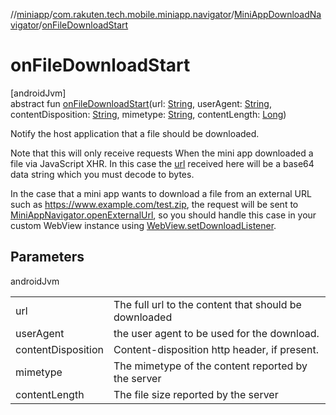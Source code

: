 //[miniapp](../../../index.md)/[com.rakuten.tech.mobile.miniapp.navigator](../index.md)/[MiniAppDownloadNavigator](index.md)/[onFileDownloadStart](on-file-download-start.md)

# onFileDownloadStart

[androidJvm]\
abstract fun [onFileDownloadStart](on-file-download-start.md)(url: [String](https://kotlinlang.org/api/latest/jvm/stdlib/kotlin/-string/index.html), userAgent: [String](https://kotlinlang.org/api/latest/jvm/stdlib/kotlin/-string/index.html), contentDisposition: [String](https://kotlinlang.org/api/latest/jvm/stdlib/kotlin/-string/index.html), mimetype: [String](https://kotlinlang.org/api/latest/jvm/stdlib/kotlin/-string/index.html), contentLength: [Long](https://kotlinlang.org/api/latest/jvm/stdlib/kotlin/-long/index.html))

Notify the host application that a file should be downloaded.

Note that this will only receive requests When the mini app downloaded a file via JavaScript XHR. In this case the [url](on-file-download-start.md) received here will be a base64 data string which you must decode to bytes.

In the case that a mini app wants to download a file from an external URL such as https://www.example.com/test.zip, the request will be sent to [MiniAppNavigator.openExternalUrl](../-mini-app-navigator/open-external-url.md), so you should handle this case in your custom WebView instance using [WebView.setDownloadListener](https://developer.android.com/reference/kotlin/android/webkit/WebView.html#setdownloadlistener).

## Parameters

androidJvm

| | |
|---|---|
| url | The full url to the content that should be downloaded |
| userAgent | the user agent to be used for the download. |
| contentDisposition | Content-disposition http header, if     present. |
| mimetype | The mimetype of the content reported by the server |
| contentLength | The file size reported by the server |
